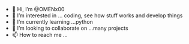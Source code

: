 - 👋 Hi, I’m @OMENx00
- 👀 I’m interested in ... coding, see how stuff works and develop things 
- 🌱 I’m currently learning ...python
- 💞️ I’m looking to collaborate on ...many projects
- 📫 How to reach me ...

<!---
OMENx00/OMENx00 is a ✨ special ✨ repository because its `README.md` (this file) appears on your GitHub profile.
You can click the Preview link to take a look at your changes.
--->
